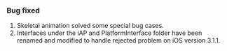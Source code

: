 
### Bug fixed
1. Skeletal animation solved some special bug cases.
2. Interfaces under the iAP and PlatformInterface folder have been renamed and modified to handle rejected problem on iOS version 3.1.1.
